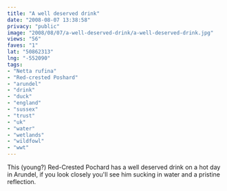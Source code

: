 ```yaml
---
title: "A well deserved drink"
date: "2008-08-07 13:38:58"
privacy: "public"
image: "2008/08/07/a-well-deserved-drink/a-well-deserved-drink.jpg"
views: "56"
faves: "1"
lat: "50862313"
lng: "-552090"
tags:
- "Netta rufina"
- "Red-crested Poshard"
- "arundel"
- "drink"
- "duck"
- "england"
- "sussex"
- "trust"
- "uk"
- "water"
- "wetlands"
- "wildfowl"
- "wwt"
---
```

This (young?) Red-Crested Pochard has a well deserved drink on a hot day in Arundel, if you look closely you'll see him sucking in water and a pristine reflection.<a href="/photos/2008/08/07/a-well-deserved-drink"></a>
